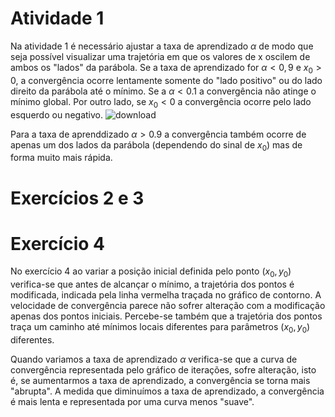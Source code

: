 # Atividade 1

Na atividade 1 é necessário ajustar a taxa de aprendizado $\alpha$ de modo que seja possível visualizar uma trajetória em que os valores de x oscilem de ambos os "lados" da parábola. Se a taxa de aprendizado for $\alpha<0,9$ e $x_0>0$, a convergência ocorre lentamente somente do "lado positivo" ou do lado direito da parábola até o mínimo. Se a $\alpha<0.1$ a convergência não atinge o mínimo global. Por outro lado, se $x_0<0$ a convergência ocorre pelo lado esquerdo ou negativo.
![download](https://github.com/user-attachments/assets/32bddeda-9672-47c9-a608-74cbbbf003da)


Para a taxa de aprenddizado $\alpha>0.9$ a convergência também ocorre de apenas um dos lados da parábola (dependendo do sinal de $x_0$) mas de forma muito mais rápida.

# Exercícios 2 e 3 




# Exercício 4

No exercício 4 ao variar a posição inicial definida pelo ponto $(x_0,y_0)$ verifica-se que antes de alcançar o mínimo, a trajetória dos pontos é modificada, indicada pela linha vermelha traçada no gráfico de contorno. A velocidade de convergência parece não sofrer alteração com a modificação apenas dos pontos iniciais. Percebe-se também que a trajetória dos pontos traça um caminho até mínimos locais diferentes para parâmetros $(x_0,y_0)$ diferentes.

Quando variamos a taxa de aprendizado $\alpha$ verifica-se que a curva de convergência representada pelo gráfico de iterações, sofre alteração, isto é, se aumentarmos a taxa de aprendizado, a convergência se torna mais "abrupta". A medida que diminuímos a taxa de aprendizado, a convergência é mais lenta e representada por uma curva menos "suave".
